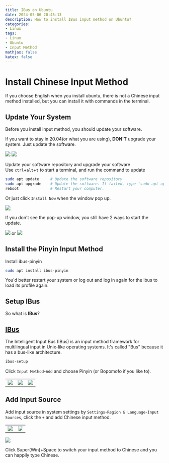 ```yaml
---
title: IBus on Ubuntu
date: 2024-05-06 20:45:13
description: How to install IBus input method on Ubuntu?
categories:
- Linux
tags:
- Linux
- Ubuntu
- Input Method
mathjax: false
katex: false
---
```


# Install Chinese Input Method

If you choose English when you install ubuntu, there is not a Chinese input method installed, but you can install it with commands in the terminal.

## Update Your System

Before you install input method, you should update your software.

If you want to stay in 20.04(or what you are using), **DON'T** upgrade your system. Just update the software.

<img src="not_upgrade_1.png" style="max-width:50%">
<img src="not_upgrade_2.png" style="max-width:50%">

Update your software repository and upgrade your software  
Use `ctrl`+`alt`+`t` to start a terminal, and run the command to update
```sh
sudo apt update     # Update the software repository
sudo apt upgrade    # Update the software. If failed, type `sudo apt upgrade --fix-missing` to try again.  
reboot              # Restart your computer.
```

Or just click `Install Now` when the window pop up.

<img src="update_1.png" style="max-width:70%">

If you don't see the pop-up window, you still have 2 ways to start the update.

<img src="update_2.png" style="max-width:70%"> or <img src="Software_update.png" style="max-width:70%">
## Install the Pinyin Input Method

Install ibus-pinyin
```sh
sudo apt install ibus-pinyin
```
You'd better restart your system or log out and log in again for the ibus to load its profile again.

## Setup IBus

So what is **IBus**?

[IBus](https://help.ubuntu.com/community/ibus)
---
The Intelligent Input Bus (IBus) is an input method framework for multilingual input in Unix-like operating systems. It's called "Bus" because it has a bus-like architecture.

```sh
ibus-setup
```
Click `Input Method`-`Add` and choose Pinyin (or Bopomofo if you like to).

<table>
    <tr>
        <td ><center><img src="Add_Chinese_Input_Method.png" style="max-width:100%">
        <td ><center><img src="Add_Chinese_Input_Method_2.png" style="max-width:100%">
        <td ><center><img src="Add_Chinese_Input_Method_3.png" style="max-width:106%">
        </tr>
</table>

## Add Input Source
Add input source in system settings by `Settings`-`Region & Language`-`Input Sources`, click the `+` and add Chinese input method.
<table>
    <tr>
        <td ><center><img src="settings.png" style="max-width:100%">
        <td ><center><img src="Region_and_Language.png" style="max-width:80%">
    </tr>
</table>
<img src="Region_and_Language_3.png" style="max-width:50%">

Click Super(Win)+Space to switch your input method to Chinese and you can happily type Chinese.


